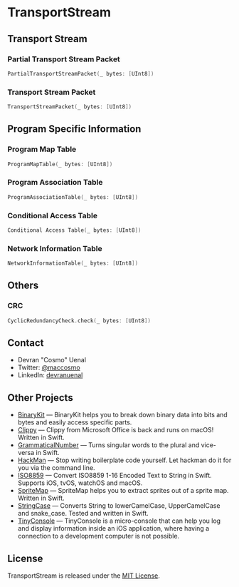 # TransportStream

## Transport Stream

### Partial Transport Stream Packet

```swift
PartialTransportStreamPacket(_ bytes: [UInt8])
```

### Transport Stream Packet

```swift
TransportStreamPacket(_ bytes: [UInt8])
```

## Program Specific Information

### Program Map Table

```swift
ProgramMapTable(_ bytes: [UInt8])
```

### Program Association Table

```swift
ProgramAssociationTable(_ bytes: [UInt8])
```

### Conditional Access Table

```swift
Conditional Access Table(_ bytes: [UInt8])
```

### Network Information Table

```swift
NetworkInformationTable(_ bytes: [UInt8])
```

## Others

### CRC

```swift
CyclicRedundancyCheck.check(_ bytes: [UInt8])
```

## Contact

* Devran "Cosmo" Uenal
* Twitter: [@maccosmo](http://twitter.com/maccosmo)
* LinkedIn: [devranuenal](https://www.linkedin.com/in/devranuenal)

## Other Projects

* [BinaryKit](https://github.com/Cosmo/BinaryKit) — BinaryKit helps you to break down binary data into bits and bytes and easily access specific parts.
* [Clippy](https://github.com/Cosmo/Clippy) — Clippy from Microsoft Office is back and runs on macOS! Written in Swift.
* [GrammaticalNumber](https://github.com/Cosmo/GrammaticalNumber) — Turns singular words to the plural and vice-versa in Swift.
* [HackMan](https://github.com/Cosmo/HackMan) — Stop writing boilerplate code yourself. Let hackman do it for you via the command line.
* [ISO8859](https://github.com/Cosmo/ISO8859) — Convert ISO8859 1-16 Encoded Text to String in Swift. Supports iOS, tvOS, watchOS and macOS.
* [SpriteMap](https://github.com/Cosmo/SpriteMap) — SpriteMap helps you to extract sprites out of a sprite map. Written in Swift.
* [StringCase](https://github.com/Cosmo/StringCase) — Converts String to lowerCamelCase, UpperCamelCase and snake_case. Tested and written in Swift.
* [TinyConsole](https://github.com/Cosmo/TinyConsole) — TinyConsole is a micro-console that can help you log and display information inside an iOS application, where having a connection to a development computer is not possible.

## License

TransportStream is released under the [MIT License](http://www.opensource.org/licenses/MIT).
